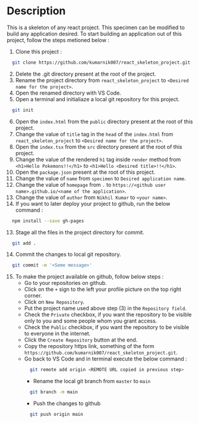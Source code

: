 # Description

This is a skeleton of any react project. This specimen can be modified to build any application desired. To start building an application out of this project, follow the steps metioned below :

1. Clone this project :
```bash
  git clone https://github.com/kumarnik007/react_skeleton_project.git
```
2. Delete the .git directory present at the root of the project.
3. Rename the project directory from `react_skeleton_project` to `<Desired name for the project>`.
4. Open the renamed directory with VS Code.
5. Open a terminal and initialiaze a local git repository for this project.
```bash
  git init
```
6. Open the `index.html` from the `public` directory present at the root of this project.
7. Change the value of `title` tag in the `head` of the `index.html` from `react_skeleton_project` to `<Desired name for the project>`.
8. Open the `index.tsx` from the `src` directory present at the root of this project.
9. Change the value of the rendered `h1` tag inside `render` method from `<h1>Hello Pokemons!!</h1>` to `<h1>Hello <Desired title>!!</h1>`.
8. Open the `package.json` present at the root of this project.
9. Change the value of `name` from `specimen` to `Desired application name`.
10. Change the value of `homepage` from `.` to `https://<github user name>.github.io/<name of the application>`.
11. Change the value of `author` from `Nikhil Kumar` to `<your name>`.
12. If you want to later deploy your project to github, run the below command :
```bash
  npm install --save gh-pages
```
13. Stage all the files in the project directory for commit.
```bash
  git add .
```
14. Commit the changes to local git repository.
```bash
  git commit -m '<Some message>'
```
15. To make the project available on github, follow below steps :
    - Go to your repositories on github.
    - Click on the `+` sign to the left your profile picture on the top right corner.
    - Click on `New Repository`.
    - Put the project name used above step (3) in the `Repository field`.
    - Check the `Private` checkbox, if you want the repository to be visible only to you and some people whom you grant access.
    - Check the `Public` checkbox, if you want the repository to be visible to everyone in the internet.
    - Click the `Create Repository` button at the end.
    - Copy the repository https link, something of the form `https://github.com/kumarnik007/react_skeleton_project.git`.
    - Go back to VS Code and in terminal execute the below command :
      ```bash
        git remote add origin <REMOTE URL copied in previous step>
      ```
      - Rename the local git branch from `master` to `main`
      ```bash
        git branch -m main
      ```
      - Push the changes to github
      ```bash
        git push origin main
      ```
